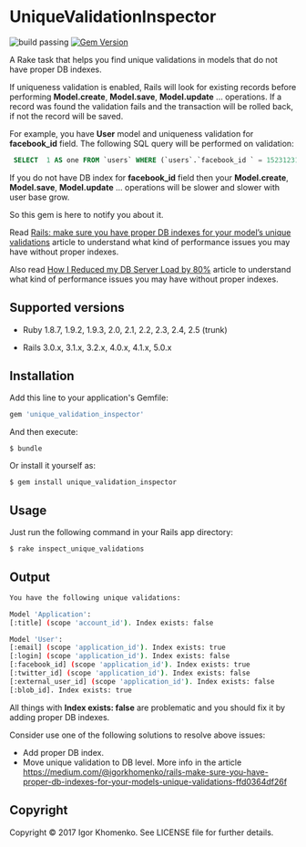 # UniqueValidationInspector

![build passing](https://travis-ci.org/soulfly/unique_validation_inspector.svg?branch=master)
[![Gem Version](https://badge.fury.io/rb/unique_validation_inspector.svg)](https://badge.fury.io/rb/unique_validation_inspector)

A Rake task that helps you find unique validations in models that do not have proper DB indexes.

If uniqueness validation is enabled, Rails will look for existing records before performing **Model.create**, **Model.save**, **Model.update** ... operations. If a record was found the validation fails and the transaction will be rolled back, if not the record will be saved.

For example, you have **User** model and uniqueness validation for **facebook_id** field. The following SQL query will be performed on validation:

```sql
 SELECT  1 AS one FROM `users` WHERE (`users`.`facebook_id ` = 1523123128921623) LIMIT 1
```
If you do not have DB index for **facebook_id** field then your **Model.create**, **Model.save**, **Model.update** ... operations will be slower and slower with user base grow. 

So this gem is here to notify you about it.

Read [Rails: make sure you have proper DB indexes for your model’s unique validations](https://medium.com/@igorkhomenko/rails-make-sure-you-have-proper-db-indexes-for-your-models-unique-validations-ffd0364df26f) article to understand what kind of performance issues you may have without proper indexes.

Also read [How I Reduced my DB Server Load by 80%](https://schneems.com/2017/07/18/how-i-reduced-my-db-server-load-by-80/) article to understand what kind of performance issues you may have without proper indexes.

## Supported versions
* Ruby 1.8.7, 1.9.2, 1.9.3, 2.0, 2.1, 2.2, 2.3, 2.4, 2.5 (trunk)

* Rails 3.0.x, 3.1.x, 3.2.x, 4.0.x, 4.1.x, 5.0.x

## Installation

Add this line to your application's Gemfile:

```ruby
gem 'unique_validation_inspector'
```

And then execute:

    $ bundle

Or install it yourself as:

    $ gem install unique_validation_inspector

## Usage

Just run the following command in your Rails app directory:

    $ rake inspect_unique_validations

## Output

```bash
You have the following unique validations:

Model 'Application':
[:title] (scope 'account_id'). Index exists: false

Model 'User':
[:email] (scope 'application_id'). Index exists: true
[:login] (scope 'application_id'). Index exists: false
[:facebook_id] (scope 'application_id'). Index exists: true
[:twitter_id] (scope 'application_id'). Index exists: false
[:external_user_id] (scope 'application_id'). Index exists: false
[:blob_id]. Index exists: true
```
All things with **Index exists: false** are problematic and you should fix it by adding proper DB indexes.

Consider use one of the following solutions to resolve above issues:
* Add proper DB index.
* Move unique validation to DB level.
More info in the article https://medium.com/@igorkhomenko/rails-make-sure-you-have-proper-db-indexes-for-your-models-unique-validations-ffd0364df26f

## Copyright

Copyright © 2017 Igor Khomenko. See LICENSE file for further details.
